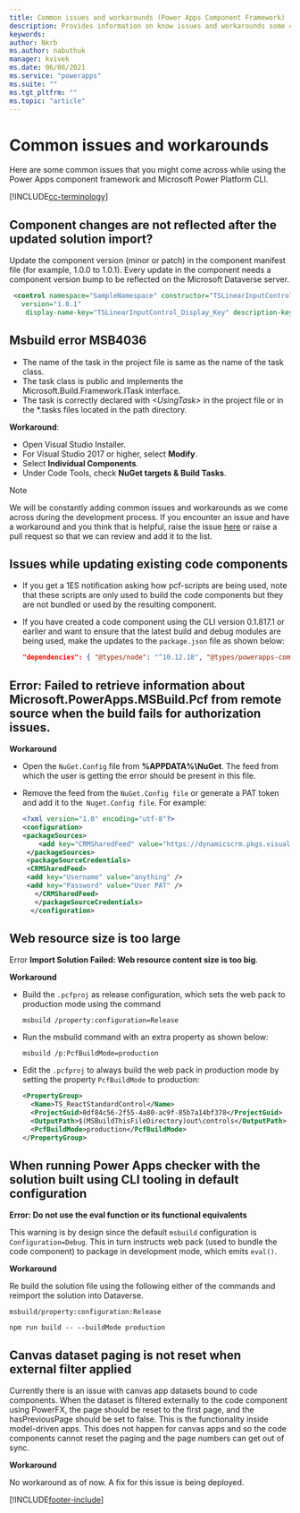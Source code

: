 ```yaml
---
title: Common issues and workarounds (Power Apps Component Framework) | Microsoft Docs
description: Provides information on know issues and workarounds some come across while working with Power Apps component framework and CLI
keywords:
author: Nkrb
ms.author: nabuthuk
manager: kvivek
ms.date: 06/08/2021
ms.service: "powerapps"
ms.suite: ""
ms.tgt_pltfrm: ""
ms.topic: "article"
---
```


# Common issues and workarounds

Here are some common issues that you might come across while using the Power Apps component framework and Microsoft Power Platform CLI.

[!INCLUDE[cc-terminology](../data-platform/includes/cc-terminology.md)]

## Component changes are not reflected after the updated solution import?

Update the component version (minor or patch) in the component manifest file (for example, 1.0.0 to 1.0.1). Every update in the component needs a component version bump to be reflected on the Microsoft Dataverse server.

```XML
 <control namespace="SampleNamespace" constructor="TSLinearInputControl" 
   version="1.0.1" 
    display-name-key="TSLinearInputControl_Display_Key" description-key="TSLinearInputControl_Desc_Key" control-type="standard">
```

## Msbuild error MSB4036

- The name of the task in the project file is same as the name of the task class.
- The task class is public and implements the Microsoft.Build.Framework.ITask interface.
- The task is correctly declared with *\<UsingTask>* in the project file or in the *.tasks files located in the path directory.

**Workaround**:

- Open Visual Studio Installer.
- For Visual Studio 2017 or higher, select **Modify**.
- Select **Individual Components**.
- Under Code Tools, check **NuGet targets & Build Tasks**.

> [!NOTE]
> We will be constantly adding common issues and workarounds as we come across during the development process. If you encounter an issue and have a workaround and you think that is helpful, raise the issue [here](https://powerusers.microsoft.com/t5/Power-Apps-Component-Framework/bd-p/pa_component_framework) or raise a pull request so that we can review and add it to the list.

## Issues while updating existing code components

- If you get a 1ES notification asking how pcf-scripts are being used, note that these scripts are only used to build the code components but they are not bundled or used by the resulting component.
- If you have created a code component using the CLI version 0.1.817.1 or earlier and want to ensure that the latest build and debug modules are being used, make the updates to the `package.json` file as shown below:
   
   ```JSON
   "dependencies": { "@types/node": "^10.12.18", "@types/powerapps-component-framework": "1.1.0"}, "devDependencies": { "pcf-scripts": "~0", "pcf-start": "~0" } 
   ```

## Error: Failed to retrieve information about Microsoft.PowerApps.MSBuild.Pcf from remote source <Feed Url> when the build fails for authorization issues. 

   **Workaround**

   - Open the `NuGet.Config` file from **%APPDATA%\NuGet**. The feed from which the user is getting the error should be present in this file. 
   - Remove the feed from the `NuGet.Config file` or generate a PAT token and add it to the` Nuget.Config file`. For example:

     ```XML
     <?xml version="1.0" encoding="utf-8"?>  
     <configuration>  
     <packageSources>  
         <add key="CRMSharedFeed" value="https://dynamicscrm.pkgs.visualstudio.com/_packaging/CRMSharedFeed/nuget/v3/index.json" />  
      </packageSources>  
      <packageSourceCredentials>  
      <CRMSharedFeed>  
      <add key="Username" value="anything" />  
      <add key="Password" value="User PAT" />  
        </CRMSharedFeed>  
        </packageSourceCredentials>  
       </configuration>
     ```

## Web resource size is too large

Error  **Import Solution Failed: Web resource content size is too big**.

**Workaround**

- Build  the `.pcfproj` as release configuration, which sets the web pack to production mode using the command 
  ```CLI
  msbuild /property:configuration=Release
  ```
- Run the msbuild command with an extra property as shown below: 
  ```CLI
  msbuild /p:PcfBuildMode=production
  ```
- Edit the `.pcfproj` to always build the web pack in production mode by setting the property `PcfBuildMode` to production:
  ```XML
  <PropertyGroup>
    <Name>TS_ReactStandardControl</Name>
    <ProjectGuid>0df84c56-2f55-4a80-ac9f-85b7a14bf378</ProjectGuid>
    <OutputPath>$(MSBuildThisFileDirectory)out\controls</OutputPath>
    <PcfBuildMode>production</PcfBuildMode>
  </PropertyGroup>
  ```

## When running Power Apps checker with the solution built using CLI tooling in default configuration

**Error: Do not use the eval function or its functional equivalents**

This warning is by design since the default `msbuild` configuration is `Configuration=Debug`. This in turn instructs web pack (used to bundle the code component) to package in development mode, which emits `eval()`. 

**Workaround**

Re build the solution file using  the following either of the commands and reimport the solution into Dataverse.

```CLI
msbuild/property:configuration:Release
```

```CLI
npm run build -- --buildMode production
```

<!--## Power Apps component framework Datasets getValue by property alias doesn't work

Power Apps component framework dataset API's getValue function only searches record by the dataset column name and not the property alias set in the manifest. Attempting to get value by property alias will return an empty value.

**Workaround**

Use the dataset column name (component can get the dataset column name by searching the column array using the alias). 

   ***Expected Behavior*** 

   ```TypeScript
   long  = dataSet.records[currentRecordId].getValue("Longitude") //based on property set in manifest"-122.3514661"
   ```

   ***Current Workaround***

   ```TypeScript
   lat = dataSet.records[currentRecordId].getValue("Address_x0020_1_x003a__x0020_Latitude")//based on the dataset column name
   ```

## Power Apps component framework Datasets SharePoint issue

Power Apps component framework dataset component currently does not properly show the records from SharePoint. While the network request will succeed with the correct data records returned, the deserialization fails and an empty dataset is returned.

**Workaround**

No workaround as of now. We are working on pushing a fix to our deployment trains.-->

## Canvas dataset paging is not reset when external filter applied
 
Currently there is an issue with canvas app datasets bound to code components. When the dataset is filtered externally to the code component using PowerFX, the page should be reset to the first page, and the hasPreviousPage should be set to false. This is the functionality inside model-driven apps. This does not happen for canvas apps and so the code components cannot reset the paging and the page numbers can get out of sync. 
 
**Workaround**

No workaround as of now. A fix for this issue is being deployed.


[!INCLUDE[footer-include](../../includes/footer-banner.md)]

